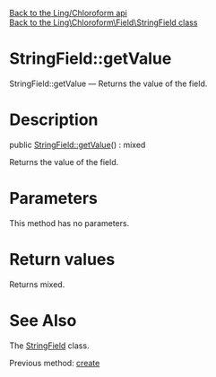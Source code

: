 [Back to the Ling/Chloroform api](https://github.com/lingtalfi/Chloroform/blob/master/doc/api/Ling/Chloroform.md)<br>
[Back to the Ling\Chloroform\Field\StringField class](https://github.com/lingtalfi/Chloroform/blob/master/doc/api/Ling/Chloroform/Field/StringField.md)


StringField::getValue
================



StringField::getValue — Returns the value of the field.




Description
================


public [StringField::getValue](https://github.com/lingtalfi/Chloroform/blob/master/doc/api/Ling/Chloroform/Field/StringField/getValue.md)() : mixed




Returns the value of the field.




Parameters
================

This method has no parameters.


Return values
================

Returns mixed.








See Also
================

The [StringField](https://github.com/lingtalfi/Chloroform/blob/master/doc/api/Ling/Chloroform/Field/StringField.md) class.

Previous method: [create](https://github.com/lingtalfi/Chloroform/blob/master/doc/api/Ling/Chloroform/Field/StringField/create.md)<br>

